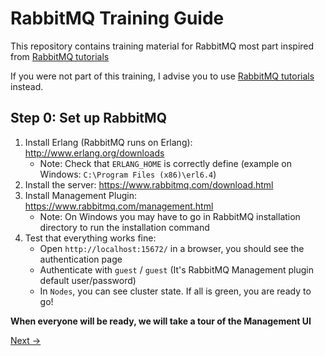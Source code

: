 # RabbitMQ Training Guide

This repository contains training material for RabbitMQ most part inspired from [RabbitMQ tutorials](https://www.rabbitmq.com/getstarted.html)

If you were not part of this training, I advise you to use [RabbitMQ tutorials](https://www.rabbitmq.com/getstarted.html) instead.

## Step 0: Set up RabbitMQ

1. Install Erlang (RabbitMQ runs on Erlang): http://www.erlang.org/downloads
    * Note: Check that `ERLANG_HOME` is correctly define (example on Windows: `C:\Program Files (x86)\erl6.4`)
2. Install the server: https://www.rabbitmq.com/download.html
3. Install Management Plugin: https://www.rabbitmq.com/management.html
    * Note: On Windows you may have to go in RabbitMQ installation directory to run the installation command
4. Test that everything works fine:
    * Open `http://localhost:15672/` in a browser, you should see the authentication page
    * Authenticate with `guest` / `guest` (It's RabbitMQ Management plugin default user/password)
    * In `Nodes`, you can see cluster state. If all is green, you are ready to go!    
    
**When everyone will be ready, we will take a tour of the Management UI**

[Next ->](/step1_hello_world/README.md)